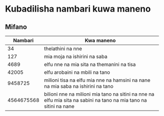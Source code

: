 # Kubadilisha nambari kuwa maneno

## Mifano

| Nambari | Kwa maneno |
|---------|------------|
| 34      | thelathini na nne |
| 127     | mia moja na ishirini na saba |
| 4689    | elfu nne na mia sita na themanini na tisa |
| 42005   | elfu arobaini na mbili na tano |
| 9458725 | milioni tisa na elfu mia nne na hamsini na nane na mia saba na ishirini na tano |
| 4564675568 | bilioni nne na milioni mia tano na sitini na nne na elfu mia sita na sabini na tano na mia tano na sitini na nane |

